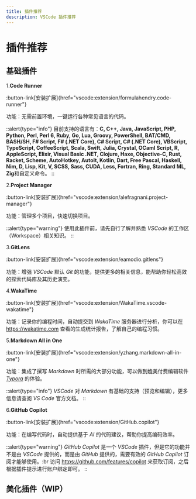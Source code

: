 ```yaml
---
title: 插件推荐
description: VSCode 插件推荐
---
```


# 插件推荐

## 基础插件

1.**Code Runner**

:button-link[安装扩展]{href="vscode:extension/formulahendry.code-runner"}

功能：无需前置环境，一键运行各种常见语言的代码。

::alert{type="info"}
目前支持的语言有：**C, C++, Java, JavaScript, PHP, Python, Perl, Perl 6, Ruby, Go, Lua, Groovy, PowerShell, BAT/CMD, BASH/SH, F# Script, F# (.NET Core), C# Script, C# (.NET Core), VBScript, TypeScript, CoffeeScript, Scala, Swift, Julia, Crystal, OCaml Script, R, AppleScript, Elixir, Visual Basic .NET, Clojure, Haxe, Objective-C, Rust, Racket, Scheme, AutoHotkey, AutoIt, Kotlin, Dart, Free Pascal, Haskell, Nim, D, Lisp, Kit, V, SCSS, Sass, CUDA, Less, Fortran, Ring, Standard ML, Zig**和自定义命令。
::

2.**Project Manager**

:button-link[安装扩展]{href="vscode:extension/alefragnani.project-manager"}

功能：管理多个项目，快速切换项目。

::alert{type="warning"}
使用此插件前，请先自行了解并熟悉 *VSCode* 的工作区（Workspace）相关知识。
::

3.**GitLens**

:button-link[安装扩展]{href="vscode:extension/eamodio.gitlens"}

功能：增强 *VSCode* 默认 *Git* 的功能，提供更多的相关信息，能帮助你轻松高效的探索代码库及其历史演变。

4.**WakaTime**

:button-link[安装扩展]{href="vscode:extension/WakaTime.vscode-wakatime"}

功能：记录你的编程时间，自动提交到 *WakaTime* 服务器进行分析，你可以在 https://wakatime.com 查看的生成统计报告，了解自己的编程习惯。

5.**Markdown All in One**

:button-link[安装扩展]{href="vscode:extension/yzhang.markdown-all-in-one"}

功能：集成了撰写 *Markdown* 时所需的大部分功能，可以做到媲美付费编辑软件 [*Typora*](https://typora.io) 的体验。

::alert{type="info"}
*VSCode* 对 *Markdown* 有基础的支持（预览和编辑），更多信息请查阅 *VS Code* 官方文档。
::

6.**GitHub Copilot**

:button-link[安装扩展]{href="vscode:extension/GitHub.copilot"}

功能：在编写代码时，自动提供基于 *AI* 的代码建议，帮助你提高编码效率。

::alert{type="warning"}
*GitHub Copilot* 是一个 *VSCode* 插件，但是它的功能并不是由 *VSCode* 提供的，而是由 *GitHub* 提供的，需要有效的 *GitHub Copilot* 订阅才能够使用。:br 访问 https://github.com/features/copilot 来获取订阅，之后根据插件提示进行账户绑定即可。
::


## 美化插件（WIP）


## 

